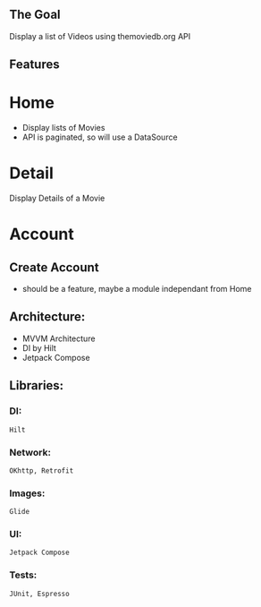 ## The Goal
Display a list of Videos using themoviedb.org API

## Features
# Home
* Display lists of Movies
* API is paginated, so will use a DataSource

# Detail
Display Details of a Movie

# Account
## Create Account
* should be a feature, maybe a module independant from Home

## Architecture:
* MVVM Architecture
* DI by Hilt
* Jetpack Compose

## Libraries:
### DI:
    Hilt
### Network:
    OKhttp, Retrofit
### Images:
    Glide

### UI:
    Jetpack Compose

### Tests:
    JUnit, Espresso
